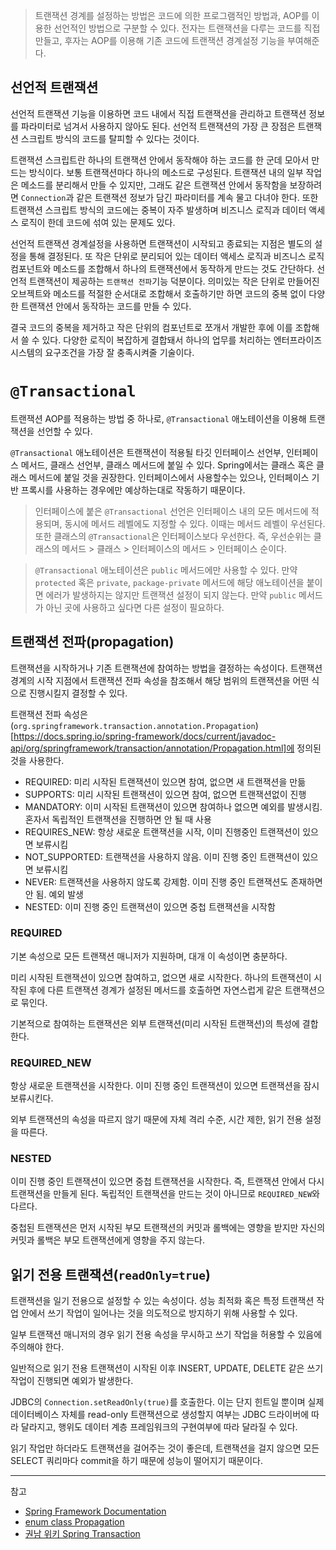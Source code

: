 > 트랜잭션 경계를 설정하는 방법은 코드에 의한 프로그램적인 방법과, AOP를 이용한 선언적인 방법으로 구분할 수 있다. 전자는 트랜잭션을 다루는 코드를 직접 만들고, 후자는 AOP를 이용해 기존 코드에 트랜잭션 경계설정 기능을 부여해준다.

## 선언적 트랜잭션
선언적 트랜잭션 기능을 이용하면 코드 내에서 직접 트랜잭션을 관리하고 트랜잭션 정보를 파라미터로 넘겨서 사용하지 않아도 된다. 선언적 트랜잭션의 가장 큰 장점은 트랜잭션 스크립트 방식의 코드를 탈피할 수 있다는 것이다.

트랜잭션 스크립트란 하나의 트랜잭션 안에서 동작해야 하는 코드를 한 군데 모아서 만드는 방식이다. 보통 트랜잭션마다 하나의 메소드로 구성된다. 트랜잭션 내의 일부 작업은 메소드를 분리해서 만들 수 있지만, 그래도 같은 트랜잭션 안에서 동작함을 보장하려면 `Connection`과 같은 트랜잭션 정보가 담긴 파라미터를 계속 물고 다녀야 한다. 또한 트랜잭션 스크립트 방식의 코드에는 중복이 자주 발생하며 비즈니스 로직과 데이터 액세스 로직이 한데 코드에 섞여 있는 문제도 있다.

선언적 트랜잭션 경계설정을 사용하면 트랜잭션이 시작되고 종료되는 지점은 별도의 설정을 통해 결정된다. 또 작은 단위로 분리되어 있는 데이터 액세스 로직과 비즈니스 로직 컴포넌트와 메소드를 조합해서 하나의 트랜잭션에서 동작하게 만드는 것도 간단하다. 선언적 트랜잭션이 제공하는 `트랜잭션 전파`기능 덕분이다. 의미있는 작은 단위로 만들어진 오브젝트와 메소드를 적절한 순서대로 조합해서 호출하기만 하면 코드의 중복 없이 다양한 트랜잭션 안에서 동작하는 코드를 만들 수 있다.

결국 코드의 중복을 제거하고 작은 단위의 컴포넌트로 쪼개서 개발한 후에 이를 조합해서 쓸 수 있다. 다양한 로직이 복잡하게 결합돼서 하나의 업무를 처리하는 엔터프라이즈 시스템의 요구조건을 가장 잘 충족시켜줄 기술이다.

# `@Transactional`
트랜잭션 AOP를 적용하는 방법 중 하나로, `@Transactional` 애노테이션을 이용해 트랜잭션을 선언할 수 있다. 

`@Transactional` 애노테이션은 트랜잭션이 적용될 타깃 인터페이스 선언부, 인터페이스 메서드, 클래스 선언부, 클래스 메서드에 붙일 수 있다. Spring에서는 클래스 혹은 클래스 메서드에 붙일 것을 권장한다. 인터페이스에서 사용할수는 있으나, 인터페이스 기반 프록시를 사용하는 경우에만 예상하는대로 작동하기 때문이다.

> 인터페이스에 붙은 `@Transactional` 선언은 인터페이스 내의 모든 메서드에 적용되며, 동시에 메서드 레벨에도 지정할 수 있다. 이때는 메서드 레벨이 우선된다. 또한 클래스의 `@Transactional`은 인터페이스보다 우선한다. 즉, 우선순위는 클래스의 메서드 > 클래스 > 인터페이스의 메서드 > 인터페이스 순이다.

> `@Transactional` 애노테이션은 `public` 메서드에만 사용할 수 있다. 만약 `protected` 혹은 `private`, `package-private` 메서드에 해당 애노테이션을 붙이면 에러가 발생하지는 않지만 트랜잭션 설정이 되지 않는다. 만약 `public` 메서드가 아닌 곳에 사용하고 싶다면 다른 설정이 필요하다.

## 트랜잭션 전파(propagation)
트랜잭션을 시작하거나 기존 트랜잭션에 참여하는 방법을 결정하는 속성이다. 트랜잭션 경계의 시작 지점에서 트랜잭션 전파 속성을 참조해서 해당 범위의 트랜잭션을 어떤 식으로 진행시킬지 결정할 수 있다.

트랜잭션 전파 속성은(`org.springframework.transaction.annotation.Propagation`)[https://docs.spring.io/spring-framework/docs/current/javadoc-api/org/springframework/transaction/annotation/Propagation.html]에 정의된 것을 사용한다.

- REQUIRED: 미리 시작된 트랜잭션이 있으면 참여, 없으면 새 트랜잭션을 만듦
- SUPPORTS: 미리 시작된 트랜잭션이 있으면 참여, 없으면 트랜잭션없이 진행
- MANDATORY: 이미 시작된 트랜잭션이 있으면 참여하나 없으면 예외를 발생시킴. 혼자서 독립적인 트랜잭션을 진행하면 안 될 때 사용
- REQUIRES_NEW: 항상 새로운 트랜잭션을 시작, 이미 진행중인 트랜잭션이 있으면 보류시킴
- NOT_SUPPORTED: 트랜잭션을 사용하지 않음. 이미 진행 중인 트랜잭션이 있으면 보류시킴
- NEVER: 트랜잭션을 사용하지 않도록 강제함. 이미 진행 중인 트랜잭션도 존재하면 안 됨. 예외 발생
- NESTED: 이미 진행 중인 트랜잭션이 있으면 중첩 트랜잭션을 시작함

### REQUIRED
기본 속성으로 모든 트랜잭션 매니저가 지원하며, 대개 이 속성이면 충분하다.

미리 시작된 트랜잭션이 있으면 참여하고, 없으면 새로 시작한다. 하나의 트랜잭션이 시작된 후에 다른 트랜잭션 경계가 설정된 메서드를 호출하면 자연스럽게 같은 트랜잭션으로 묶인다.

기본적으로 참여하는 트랜잭션은 외부 트랜잭션(미리 시작된 트랜잭션)의 특성에 결합한다. 

### REQUIRED_NEW
항상 새로운 트랜잭션을 시작한다. 이미 진행 중인 트랜잭션이 있으면 트랜잭션을 잠시 보류시킨다. 

외부 트랜잭션의 속성을 따르지 않기 때문에 자체 격리 수준, 시간 제한, 읽기 전용 설정을 따른다.

### NESTED
이미 진행 중인 트랜잭션이 있으면 중첩 트랜잭션을 시작한다. 즉, 트랜잭션 안에서 다시 트랜잭션을 만들게 된다. 독립적인 트랜잭션을 만드는 것이 아니므로 `REQUIRED_NEW`와 다르다.

중첩된 트랜잭션은 먼저 시작된 부모 트랜잭션의 커밋과 롤백에는 영향을 받지만 자신의 커밋과 롤백은 부모 트랜잭션에게 영향을 주지 않는다.

## 읽기 전용 트랜잭션(`readOnly=true`)
트랜잭션을 일기 전용으로 설정할 수 있는 속성이다. 성능 최적화 혹은 특정 트랜잭션 작업 안에서 쓰기 작업이 일어나는 것을 의도적으로 방지하기 위해 사용할 수 있다.

일부 트랜잭션 매니저의 경우 읽기 전용 속성을 무시하고 쓰기 작업을 허용할 수 있음에 주의해야 한다.

일반적으로 읽기 전용 트랜잭션이 시작된 이후 INSERT, UPDATE, DELETE 같은 쓰기 작업이 진행되면 예외가 발생한다.

JDBC의 `Connection.setReadOnly(true)`를 호출한다. 이는 단지 힌트일 뿐이며 실제 데이터베이스 자체를 read-only 트랜잭션으로 생성할지 여부는 JDBC 드라이버에 따라 달라지고, 행위도 데이터 계층 프레임워크의 구현여부에 따라 달라질 수 있다.

읽기 작업만 하더라도 트랜잭션을 걸어주는 것이 좋은데, 트랜잭션을 걸지 않으면 모든 SELECT 쿼리마다 commit을 하기 때문에 성능이 떨어지기 때문이다.

---
참고
- [Spring Framework Documentation](https://docs.spring.io/spring-framework/docs/current/reference/html/data-access.html#transaction-declarative-annotations)
- [enum class Propagation](https://docs.spring.io/spring-framework/docs/current/javadoc-api/org/springframework/transaction/annotation/Propagation.html)
- [권남 위키 Spring Transaction](https://kwonnam.pe.kr/wiki/springframework/transaction)
